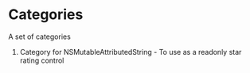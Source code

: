 # Categories
A set of categories

1. Category for NSMutableAttributedString - To use as a readonly star rating control
